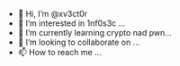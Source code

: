 - 👋 Hi, I’m @xv3ct0r
- 👀 I’m interested in 1nf0s3c ...
- 🌱 I’m currently learning crypto nad pwn...
- 💞️ I’m looking to collaborate on ...
- 📫 How to reach me ...

<!---
xvector043/xvector043 is a ✨ special ✨ repository because its `README.md` (this file) appears on your GitHub profile.
You can click the Preview link to take a look at your changes.
--->
